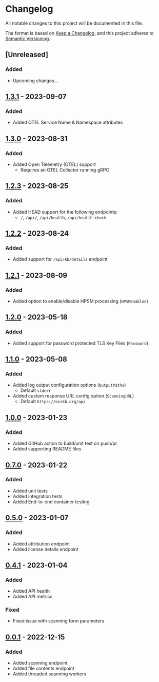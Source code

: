 # Changelog

All notable changes to this project will be documented in this file.

The format is based on [Keep a Changelog](https://keepachangelog.com/en/1.0.0/),
and this project adheres to [Semantic Versioning](https://semver.org/spec/v2.0.0.html).

## [Unreleased]
### Added
- Upcoming changes...

## [1.3.1] - 2023-09-07
### Added
- Added OTEL Service Name & Namespace attributes

## [1.3.0] - 2023-08-31
### Added
- Added Open Telemetry (OTEL) support
  - Requires an OTEL Collector running gRPC

## [1.2.3] - 2023-08-25
### Added
- Added HEAD support for the following endpoints:
  - `/`, `/api/`, `/api/health`, `/api/health-check`

## [1.2.2] - 2023-08-24
### Added
- Added support for `/api/kb/details` endpoint

## [1.2.1] - 2023-08-09
### Added
- Added option to enable/disable HPSM processing (`HPSMEnabled`)

## [1.2.0] - 2023-05-18
### Added
- Added support for password protected TLS Key Files (`Password`)

## [1.1.0] - 2023-05-08
### Added
- Added log output configuration options (`OutputPaths`)
  - Default `stderr`
- Added custom response URL config option (`ScanningURL`)
  - Default `https://osskb.org/api`

## [1.0.0] - 2023-01-23
### Added
- Added GitHub action to build/unit test on push/pr
- Added supporting README files

## [0.7.0] - 2023-01-22
### Added
- Added unit tests
- Added integration tests
- Added End-to-end container testing

## [0.5.0] - 2023-01-07
### Added
- Added attribution endpoint
- Added license details endpoint

## [0.4.1] - 2023-01-04
### Added
- Added API health
- Added API metrics
### Fixed
- Fixed issue with scanning form parameters

## [0.0.1] - 2022-12-15
### Added
- Added scanning endpoint
- Added file contents endpoint
- Added threaded scanning workers

[0.0.1]: https://github.com/scanoss/api.go/compare/v0.0.0...v0.0.1
[0.4.1]: https://github.com/scanoss/api.go/compare/v0.0.1...v0.4.1
[0.5.0]: https://github.com/scanoss/api.go/compare/v0.4.1...v0.5.0
[0.7.0]: https://github.com/scanoss/api.go/compare/v0.5.0...v0.7.0
[1.0.0]: https://github.com/scanoss/api.go/compare/v0.7.0...v1.0.0
[1.1.0]: https://github.com/scanoss/api.go/compare/v1.0.0...v1.1.0
[1.2.0]: https://github.com/scanoss/api.go/compare/v1.1.0...v1.2.0
[1.2.1]: https://github.com/scanoss/api.go/compare/v1.2.0...v1.2.1
[1.2.2]: https://github.com/scanoss/api.go/compare/v1.2.1...v1.2.2
[1.2.3]: https://github.com/scanoss/api.go/compare/v1.2.2...v1.2.3
[1.3.0]: https://github.com/scanoss/api.go/compare/v1.2.3...v1.3.0
[1.3.1]: https://github.com/scanoss/api.go/compare/v1.3.0...v1.3.1
